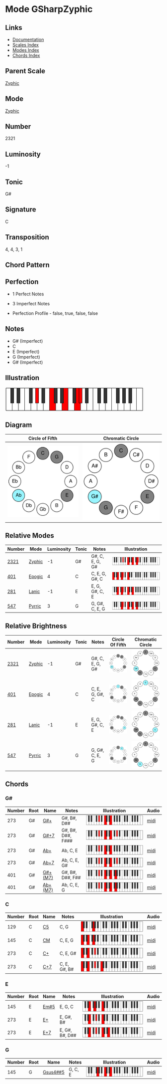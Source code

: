 # Mode GSharpZyphic

## Links

- [Documentation](README.md)
- [Scales Index](Scales.md)
- [Modes Index](Modes.md)
- [Chords Index](Chords.md)

## Parent Scale

[Zyphic](ScaleZyphic.md)

## Mode

[Zyphic](ModeZyphic.md)

## Number

2321

## Luminosity

-1

## Tonic

G#

## Signature

C

## Transposition

4, 4, 3, 1

## Chord Pattern



## Perfection

 - 1 Perfect Notes

 - 3 Imperfect Notes

 - Perfection Profile - false, true, false, false

## Notes

- G# (Imperfect)
- C
- E (Imperfect)
- G (Imperfect)
- G# (Imperfect)

## Illustration

![GSharpZyphic](ModeGSharpZyphic.png)

## Diagram

| Circle of Fifth | Chromatic Circle |
|-----------------|------------------|
| ![GSharpZyphic](CircleOfFifthModeGSharpZyphic.svg) | ![GSharpZyphic](ChromaticCircleModeGSharpZyphic.svg) |
## Relative Modes

| Number | Mode | Luminosity | Tonic | Notes | Illustration |
|--------|------|------------|-------|-------|--------------|
| [2321](https://ianring.com/musictheory/scales/2321) | [Zyphic](ModeZyphic.md) | -1 | G# | G#, C, E, G, G# | ![GSharpZyphic](ModeGSharpZyphic.png) |
| [401](https://ianring.com/musictheory/scales/401) | [Epogic](ModeEpogic.md) | 4 | C | C, E, G, G#, C | ![CNaturalEpogic](ModeCNaturalEpogic.png) |
| [281](https://ianring.com/musictheory/scales/281) | [Lanic](ModeLanic.md) | -1 | E | E, G, G#, C, E | ![ENaturalLanic](ModeENaturalLanic.png) |
| [547](https://ianring.com/musictheory/scales/547) | [Pyrric](ModePyrric.md) | 3 | G | G, G#, C, E, G | ![GNaturalPyrric](ModeGNaturalPyrric.png) |
## Relative Brightness

| Number | Mode | Luminosity | Tonic | Notes | Circle Of Fifth | Chromatic Circle |
|--------|------|------------|-------|-------|-----------------|------------------|
| [2321](https://ianring.com/musictheory/scales/2321) | [Zyphic](ModeZyphic.md) | -1 | G# | G#, C, E, G, G# | ![GSharpZyphic](CircleOfFifthModeGSharpZyphic.svg) | ![GSharpZyphic](ChromaticCircleModeGSharpZyphic.svg) |
| [401](https://ianring.com/musictheory/scales/401) | [Epogic](ModeEpogic.md) | 4 | C | C, E, G, G#, C | ![CNaturalEpogic](CircleOfFifthModeCNaturalEpogic.svg) | ![CNaturalEpogic](ChromaticCircleModeCNaturalEpogic.svg) |
| [281](https://ianring.com/musictheory/scales/281) | [Lanic](ModeLanic.md) | -1 | E | E, G, G#, C, E | ![ENaturalLanic](CircleOfFifthModeENaturalLanic.svg) | ![ENaturalLanic](ChromaticCircleModeENaturalLanic.svg) |
| [547](https://ianring.com/musictheory/scales/547) | [Pyrric](ModePyrric.md) | 3 | G | G, G#, C, E, G | ![GNaturalPyrric](CircleOfFifthModeGNaturalPyrric.svg) | ![GNaturalPyrric](ChromaticCircleModeGNaturalPyrric.svg) |

## Chords

### G#

| Number | Root | Name | Notes | Illustration | Audio |
|--------|------|------|-------|--------------|-------|
| 273 | G# | [G#+](ChordGSharpAugmented.md) | G#, B#, D## | ![G#+](ChordGSharpAugmentedRootPosition.png) | [midi](ChordGSharpAugmentedRootPosition.mid) |
| 273 | G# | [G#+7](ChordGSharpAugmentedAugmentedSeventh.md) | G#, B#, D##, F### | ![G#+7](ChordGSharpAugmentedAugmentedSeventhRootPosition.png) | [midi](ChordGSharpAugmentedAugmentedSeventhRootPosition.mid) |
| 273 | G# | [Ab+](ChordAFlatAugmented.md) | Ab, C, E | ![Ab+](ChordAFlatAugmentedRootPosition.png) | [midi](ChordAFlatAugmentedRootPosition.mid) |
| 273 | G# | [Ab+7](ChordAFlatAugmentedAugmentedSeventh.md) | Ab, C, E, G# | ![Ab+7](ChordAFlatAugmentedAugmentedSeventhRootPosition.png) | [midi](ChordAFlatAugmentedAugmentedSeventhRootPosition.mid) |
| 401 | G# | [G#+(M7)](ChordGSharpAugmentedMajorSeventh.md) | G#, B#, D##, F## | ![G#+(M7)](ChordGSharpAugmentedMajorSeventhRootPosition.png) | [midi](ChordGSharpAugmentedMajorSeventhRootPosition.mid) |
| 401 | G# | [Ab+(M7)](ChordAFlatAugmentedMajorSeventh.md) | Ab, C, E, G | ![Ab+(M7)](ChordAFlatAugmentedMajorSeventhRootPosition.png) | [midi](ChordAFlatAugmentedMajorSeventhRootPosition.mid) |

### C

| Number | Root | Name | Notes | Illustration | Audio |
|--------|------|------|-------|--------------|-------|
| 129 | C | [C5](ChordCNaturalPowerChord.md) | C, G | ![C5](ChordCNaturalPowerChordRootPosition.png) | [midi](ChordCNaturalPowerChordRootPosition.mid) |
| 145 | C | [CM](ChordCNaturalMajor.md) | C, E, G | ![CM](ChordCNaturalMajorRootPosition.png) | [midi](ChordCNaturalMajorRootPosition.mid) |
| 273 | C | [C+](ChordCNaturalAugmented.md) | C, E, G# | ![C+](ChordCNaturalAugmentedRootPosition.png) | [midi](ChordCNaturalAugmentedRootPosition.mid) |
| 273 | C | [C+7](ChordCNaturalAugmentedAugmentedSeventh.md) | C, E, G#, B# | ![C+7](ChordCNaturalAugmentedAugmentedSeventhRootPosition.png) | [midi](ChordCNaturalAugmentedAugmentedSeventhRootPosition.mid) |

### E

| Number | Root | Name | Notes | Illustration | Audio |
|--------|------|------|-------|--------------|-------|
| 145 | E | [Em#5](ChordENaturalMinorSharpFifth.md) | E, G, C | ![Em#5](ChordENaturalMinorSharpFifthRootPosition.png) | [midi](ChordENaturalMinorSharpFifthRootPosition.mid) |
| 273 | E | [E+](ChordENaturalAugmented.md) | E, G#, B# | ![E+](ChordENaturalAugmentedRootPosition.png) | [midi](ChordENaturalAugmentedRootPosition.mid) |
| 273 | E | [E+7](ChordENaturalAugmentedAugmentedSeventh.md) | E, G#, B#, D## | ![E+7](ChordENaturalAugmentedAugmentedSeventhRootPosition.png) | [midi](ChordENaturalAugmentedAugmentedSeventhRootPosition.mid) |

### G

| Number | Root | Name | Notes | Illustration | Audio |
|--------|------|------|-------|--------------|-------|
| 145 | G | [Gsus4##5](ChordGNaturalSuspendedFourthDoubleSharpFifth.md) | G, C, E | ![Gsus4##5](ChordGNaturalSuspendedFourthDoubleSharpFifthRootPosition.png) | [midi](ChordGNaturalSuspendedFourthDoubleSharpFifthRootPosition.mid) |

